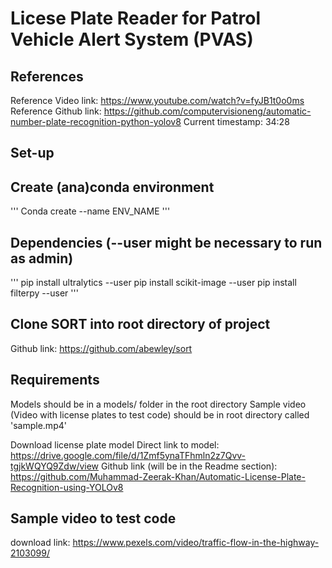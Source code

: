 # Licese Plate Reader for Patrol Vehicle Alert System (PVAS)

## References

Reference Video link: https://www.youtube.com/watch?v=fyJB1t0o0ms
Reference Github link: https://github.com/computervisioneng/automatic-number-plate-recognition-python-yolov8
Current timestamp: 34:28

## Set-up

## Create (ana)conda environment 
 '''
 Conda create --name ENV_NAME
 '''

## Dependencies (--user might be necessary to run as admin)
'''
pip install ultralytics --user
pip install scikit-image --user
pip install filterpy --user
'''

## Clone SORT into root directory of project
Github link: https://github.com/abewley/sort


## Requirements
Models should be in a models/ folder in the root directory
Sample video (Video with license plates to test code) should be in root directory called 'sample.mp4'

Download license plate model
Direct link to model: https://drive.google.com/file/d/1Zmf5ynaTFhmln2z7Qvv-tgjkWQYQ9Zdw/view
Github link (will be in the Readme section): https://github.com/Muhammad-Zeerak-Khan/Automatic-License-Plate-Recognition-using-YOLOv8

## Sample video to test code
download link: https://www.pexels.com/video/traffic-flow-in-the-highway-2103099/